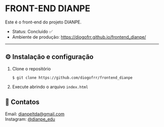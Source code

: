 # FRONT-END DIANPE

Este é o front-end do projeto DIANPE.

- Status: Concluído ✅
- Ambiente de produção: https://diogofrr.github.io/frontend_dianpe/

---

## ⚙ Instalação e configuração

1. Clone o repositório
   ```
   $ git clone https://github.com/diogofrr/frontend_dianpe
   ```
2. Execute abrindo o arquivo `index.html`

## 📧 Contatos
Email: [dianpeltda@gmail.com](mailto:dianpeltda@gmail.com)<br/>
Instagram: [@dianpe_edu](https://www.instagram.com/dianpe_edu/)